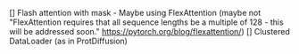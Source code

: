 [] Flash attention with mask - Maybe using FlexAttention (maybe not "FlexAttention requires that all sequence lengths be a multiple of 128 - this will be addressed soon." https://pytorch.org/blog/flexattention/)
[] Clustered DataLoader (as in ProtDiffusion)